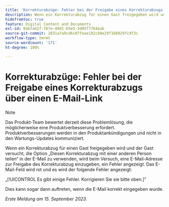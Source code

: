 ```yaml
---
title: 'Korrekturabzüge: Fehler bei der Freigabe eines Korrekturabzugs über einen E-Mail-Link'
description: Wenn ein Korrekturabzug für einen Gast freigegeben wird und der Gast versucht, die Option „Diesen Korrekturabzug mit einer anderen Person teilen“ in der E-Mail zu verwenden, wird beim Versuch, eine E-Mail-Adresse zur Freigabe des Korrekturabzug einzugeben, ein Fehler angezeigt. Das E-Mail-Feld wird rot und es wird ein Fehler angezeigt.
hidefromtoc: true
feature: Digital Content and Documents
exl-id: 0ab7a42f-f87e-49d1-b5e5-3d05f7764eab
source-git-commit: 2631a7a9cd6c07feae192cb0e29f168929fc9f3c
workflow-type: tm+mt
source-wordcount: '171'
ht-degree: 100%

---
```


# Korrekturabzüge: Fehler bei der Freigabe eines Korrekturabzugs über einen E-Mail-Link

>[!NOTE]
>
>Das Produkt-Team bewertet derzeit diese Problemlösung, die möglicherweise eine Produktverbesserung erfordert. Produktverbesserungen werden in den Produktankündigungen und nicht in den Wartungs-Updates kommuniziert.

Wenn ein Korrekturabzug für einen Gast freigegeben wird und der Gast versucht, die Option „Diesen Korrekturabzug mit einer anderen Person teilen“ in der E-Mail zu verwenden, wird beim Versuch, eine E-Mail-Adresse zur Freigabe des Korrekturabzug einzugeben, ein Fehler angezeigt. Das E-Mail-Feld wird rot und es wird der folgende Fehler angezeigt:

„[!UICONTROL Es gibt einige Fehler. Korrigieren Sie sie bitte oben.]“

Dies kann sogar dann auftreten, wenn die E-Mail korrekt eingegeben wurde.

_Erste Meldung am 15. September 2023._
